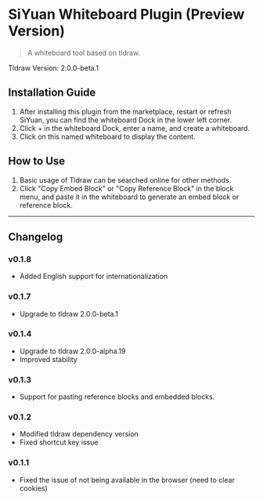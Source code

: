 # SiYuan Whiteboard Plugin (Preview Version)

> A whiteboard tool based on tldraw.

Tldraw Version: 2.0.0-beta.1

## Installation Guide
1. After installing this plugin from the marketplace, restart or refresh SiYuan, you can find the whiteboard Dock in the lower left corner.
2. Click + in the whiteboard Dock, enter a name, and create a whiteboard.
3. Click on this named whiteboard to display the content.

## How to Use

1. Basic usage of Tldraw can be searched online for other methods.
2. Click "Copy Embed Block" or "Copy Reference Block" in the block menu, and paste it in the whiteboard to generate an embed block or reference block.

---
## Changelog
### v0.1.8
+ Added English support for internationalization

### v0.1.7
+ Upgrade to tldraw 2.0.0-beta.1

### v0.1.4
+ Upgrade to tldraw 2.0.0-alpha.19
+ Improved stability

### v0.1.3
+ Support for pasting reference blocks and embedded blocks.

### v0.1.2
+ Modified tldraw dependency version
+ Fixed shortcut key issue

### v0.1.1
+ Fixed the issue of not being available in the browser (need to clear cookies)
